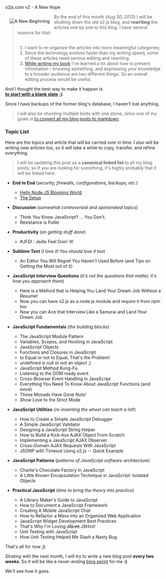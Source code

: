 o2js.com v2 - A New Hope



<img src="/assets/new-beginning.jpg" style="float:left;margin:1em" title="A New Beginning" />

> By the end of this month (*Aug 30, 2013*) I will be shutting down the old o2.js blog, and **rewriting** 
> the articles one by one to this blog. I have several reasons for that:<br>
> <br>
> 1. I want to re-organize the articles into more meaningful categories;<br>
> 2. Since the technology evolves faster than my writing speed, some of these articles need
> serious editing and rewriting.<br>
> 3. [While writing my book][jsiq] I've learned a
> lot about how to present information – knowing something, and expressing your knowledge to a broader audience are two different things. So an overall editing process
> would be useful.<br>

And I thought the best way to make it happen is<br> 
**[to start with a blank slate][tabula-rasa]** **;)**.

Since I have backups of the former blog's database, I haven't lost anything.

> I will also be shooting multiple birds with one stone, since one of my goals is [to convert all my blog posts to markdown][markdown].

[tabula-rasa]: http://en.wikipedia.org/wiki/Tabula_rasa
[jsiq]: http://o2js.com/interview-questions/
[markdown]: http://o2js.com/hello-node-js-blogging-world

### Topic List

Here are the topics and article that will be carried over in time. 
I also will be writing new articles too, so it will take a while to copy, transfer, and refine everything.

> I will be updating this post as a **canonical linked list** to all my blog posts; so if you are looking for something, it's highly probably that it will be linked here.

* **End to End** (*security, firewalls, configurations, backups, etc.*)
	* [Hello Node.JS Blogging World](http://o2js.com/hello-node-js-blogging-world)
	* [The Setup](http://o2js.com/the-setup)

* **Discussion** (*somewhat controversial and opinionated topics*)
	* Think You Know JavaScript? ... You Don't. 
	* Resistance is Futile
	
* **Productivity** (*on getting stuff done*)
	* \#JFDI : Jedis Feel Doin' It!

* **Sublime Text** (*I love it! You should love it too*)
	* An Editor You Will Regret You Haven't Used Before (and Tips on Getting the Most out of it)

* **JavaScript Interview Questions** (*it's not the questions that matter, it's how you approach them*)
	* Here is a Method that is Helping You Land Your Dream Job Without a Resume!
	* Now you can have o2.js as a node.js module and require it from npm too
	* Now you can Ace that Interview Like a Samurai and Land Your Dream Job

* **JavaScript Fundamentals** (*the building blocks*)
	* The JavaScript Module Pattern
	* Variables, Scopes, and Hoisting in JavaScript
	* JavaScript Objects
	* Functions and Closures in JavaScript
	* to Equal or not to Equal, That's the Problem!
	* undefined is null or not an object ;)
	* JavaScript Method Kung-Fu
	* Listening to the DOM ready event
	* Cross-Browser Event Handling in JavaScript
	* Everything You Need To Know About JavaScript Functions (and more)
	* Those Monads Have Gone Nuts!
	* Show Love to the Strict Mode

* **JavaScript Utilities** (*re-inventing the wheel can teach a lot!*)
	* How to Create a Simple JavaScript Debugger
	* A Simple JavaScript Validator
	* Designing a JavaScript String Helper
	* How to Build a Kick-Ass AJAX Object From Scratch
	* Implementing a JavaScript AJAX Observer
	* Cross-Domain AJAX Requests With JavaScript
	* JSONP with Timeout Using o2.js -- Quick Example

* **JavaScript Patterns** (*patterns of JavaScript software architecture*)
	* Charlie's Chocolate Factory in JavaScript
	* A Little Known Encapsulation Technique in JavaScript: Isolated Objects

* **Practical JavaScript** (*time to bring the theory into practice*)
	* A Library Maker's Guide to JavaScript
	* How to Document a JavaScript Framework
	* Creating A Mobile JavaScript Chat
	* How to Refactor a Mess into an Organized Web Application
	* JavaScript Widget Development Best Practices
	* That's Why I'm Loving <strike>JSLint</strike> JSHint!
	* Unit Testing with JavaScript
	* How Unit Testing Helped Me Slash a Nasty Bug

That's all for now **;)**.

Strating with the next month, I will try to write a new blog post **every two weeks**. So it will be like a never-ending [blog sprint][scrum] for me **:)**.

We'll see how it goes.

[scrum]: http://en.wikipedia.org/wiki/Scrum_(software_development) 